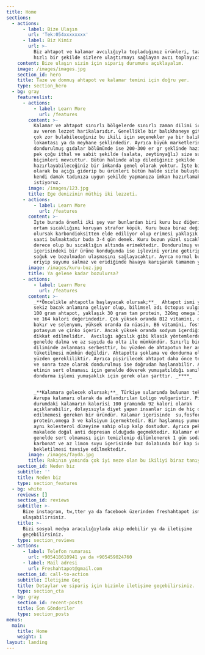 ```yaml
---
title: Home
sections:
  - actions:
      - label: Bize Ulaşın
        url: 'Tek:054xxxxxxxx'
      - label: Biz Kimiz
        url: >-
          Biz ahtapot ve kalamar avcılığıyla topladığımız ürünleri, taze ve
          hızlı bir şekilde sizlere ulaştırmayı sağlayan avcı toplayıcılarız.
    content: Bize ulaşın sizin için sipariş durumunu açıklayalım.
    image: /images/images.jpg
    section_id: hero
    title: Taze ve donmuş ahtapot ve kalamar temini için doğru yer.
    type: section_hero
  - bg: gray
    featureslist:
      - actions:
          - label: Learn More
            url: /features
        content: >-
          Kalamar ve ahtapot sınırlı bölgelerde sınırlı zaman dilimi içerisinde
          av veren lezzet harikalarıdır. Genellikle bir balıkhaneye gittiğinizde
          çok zor bulabileceğiniz bu ikili için seçenekler ya bir balık
          lokantası ya da meyhane şeklindedir. Ayrıca büyük marketlerin
          dondurulmuş gıdalar bölümünde ise 200-300 er gr şeklinde hazırlanmış
          pek çoğu ithal ve sabit şekilde (salata, zeytinyağlı) size sunulan
          biçimleri mevcuttur. Bütün halinde alıp dilediğiniz şekilde
          hazırlayabileceğiniz bir imkanda genel olarak yoktur. İşte bizde tam
          olarak bu açığı giderip bu ürünleri bütün halde sizle buluşturup,
          kendi damak tadınıza uygun şekilde yapmanıza imkan hazırlamak
          istiyoruz.
        image: /images/123.jpg
        title: Ege denizinin müthiş iki lezzeti.
      - actions:
          - label: Learn More
            url: /features
        content: >-
          İşte burada önemli iki şey var bunlardan biri kuru buz diğeri ise
          ortam sıcaklığını koruyan strafor köpük. Kuru buza biraz değinecek
          olursak karbondioksitten elde ediliyor olup erimesi yaklaşık 36-48
          saati bulmaktadır buda 3-4 gün demek. Kuru buzun yüzel sıcaklığı -78,5
          derece olup bu sıcaklığın altında erimektedir. Dondurulmuş ve strafor
          içerisindeki bir ürüne konduğunda ise işlevini yerine getirip ürünün
          soğuk ve bozulmadan ulaşmasını sağlayacaktır. Ayrca normal buz gibi
          eriyip suyunu salmaz ve eridiğinde havaya karışarak tamamen yok olur.
        image: /images/kuru-buz.jpg
        title: Ya gelene kadar bozulursa?
      - actions:
          - label: Learn More
            url: /features
        content: >-
          _**Öncelikle ahtapotla başlayacak olursak;**_  Ahtapot ismi yunanca
          sekiz bacak anlamına geliyor olup, bilimsel adı Octopus vulgaristir.
          100 gram ahtapot, yaklaşık 30 gram tam protein, 326mg omega 3 içerir
          ve 164 kalori değerindedir. Çok yüksek oranda B12 vitamini, demir,
          bakır ve selenyum, yüksek oranda da niasin, B6 vitamini, fosfor,
          potasyum ve çinko içerir. Ancak yüksek oranda sodyum içerdiğinden
          dikkat edilmelidir.  Avcılığı ağcılık gibi klasik yöntemlerden ziyade
          genelde dalma ve az sayıda da olta ile mümkündür. Sınırlı bir zaman
          diliminde avlanması serbesttir, bu yüzden de ahtapotun her an bulunup
          tüketilmesi mümkün değildir. Ahtapotta şoklama ve dondurma olayı bu
          yüzden gerekliliktir. Ayrıca pişirilecek ahtapot daha önce temizlenmiş
          ve sonra taze olarak dondurulmuş ise doğrudan haşlanabilir. Ahtapotun
          etinin sert olmaması için genelde döverek yumuşatıldığı sanılır ama
          dondurma işlemi yumuşaklık için gerek olan şarttır. _****_


          _**Kalamara gelecek olursak;**_ Türkiye sularında bulunan tek çeşidi
          Avrupa kalamarı olarak da adlandırılan Loligo vulgaristir. Pişmemiş
          durumdaki kalamarın kalorisi 100 gramında 92 kalori olarak
          açıklanabilir, dolayısıyla diyet yapan insanlar için de hiç dert
          edilmemesi gereken bir üründür. Kalamar içerisinde  su,fosfor ,
          protein,omega 3 ve kalsiyum içermektedir. Bir haşlanmış yumurtayla
          aynı kolesterol düzeyine sahip olup kalp dostudur. Ayrıca pek çok
          makalede doğal anti depresan olduğuda geçmektedir. Kalamar etinin
          genelde sert olmaması için temizlenip dilimlenerek 1 gün soda, az
          karbonat ve az limon suyu içerisinde buz dolabında bir kap içerisinde
          bekletilmesi tavsiye edilmektedir.
        image: /images/fayda.jpg
        title: Rakının yanında çok iyi meze olan bu ikiliyi biraz tanıyalım mı?
    section_id: Neden biz
    subtitle: ''
    title: Neden biz
    type: section_features
  - bg: white
    reviews: []
    section_id: reviews
    subtitle: >-
      Bize instagram, tw,tter ya da facebook üzerinden freshahtapot ismiyle
      ulaşabilirsiniz.
    title: >-
      Bizi sosyal medya aracılığıylada akip edebilir ya da iletişime
      geçebilirsiniz.
    type: section_reviews
  - actions:
      - label: Telefon numarası
        url: +905418610941 ya da +905459024760
      - label: Mail adresi
        url: Freshahtapot@gmail.com
    section_id: call-to-action
    subtitle: İletişime Geç
    title: Detaylar ve sipariş için bizimle iletişime geçebilirsiniz.
    type: section_cta
  - bg: gray
    section_id: recent-posts
    title: Son Gönderiler
    type: section_posts
menus:
  main:
    title: Home
    weight: 1
layout: landing
---
```


